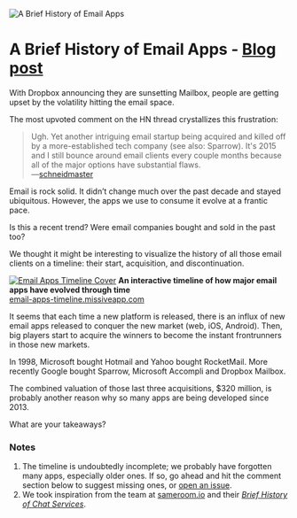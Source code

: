 ![A Brief History of Email Apps](https://d3bn6u41w6xnlk.cloudfront.net/assets/blog-posts/004/history-of-email-card-492550bf11b35700717fc6a05361fb6c681a8054e590dddbc4f24b4a1a8a556b.png)
# A Brief History of Email Apps - [Blog post](https://missiveapp.com/blog/history-of-email-apps)
With Dropbox announcing they are sunsetting Mailbox, people are getting upset by the volatility hitting the email space.

The most upvoted comment on the HN thread crystallizes this frustration:

> Ugh. Yet another intriguing email startup being acquired and killed off by a more-established tech company (see also: Sparrow). It's 2015 and I still bounce around email clients every couple months because all of the major options have substantial flaws.<br>
> —<a href="https://news.ycombinator.com/item?id=10690754" title="[Hacker News] Dropbox closing Carousel and Mailbox" target="_blank">schneidmaster</a>

Email is rock solid. It didn’t change much over the past decade and stayed ubiquitous. However, the apps we use to consume it evolve at a frantic pace.

Is this a recent trend? Were email companies bought and sold in the past too?

We thought it might be interesting to visualize the history of all those email clients on a timeline: their start, acquisition, and discontinuation.

<a href="http://email-apps-timeline.missiveapp.com">![Email Apps Timeline Cover](https://cldup.com/Tk_Zh99_MW-3000x3000.png)</a>
**An interactive timeline of how major email apps have evolved through time**<br>
[email-apps-timeline.missiveapp.com](http://email-apps-timeline.missiveapp.com)

It seems that each time a new platform is released, there is an influx of new email apps released to conquer the new market (web, iOS, Android). Then, big players start to acquire the winners to become the instant frontrunners in those new markets.

In 1998, Microsoft bought Hotmail and Yahoo bought RocketMail. More recently Google bought Sparrow, Microsoft Accompli and Dropbox Mailbox.

The combined valuation of those last three acquisitions, $320 million, is probably another reason why so many apps are being developed since 2013.

What are your takeaways?

### Notes
1. The timeline is undoubtedly incomplete; we probably have forgotten many apps, especially older ones. If so, go ahead and hit the comment section below to suggest missing ones, or [open an issue](https://github.com/missive/email-apps-timeline/issues).
2. We took inspiration from the team at [sameroom.io](https://sameroom.io/) and their *[Brief History of Chat Services](https://cdn.sameroom.io/chat-timeline.pdf)*.
